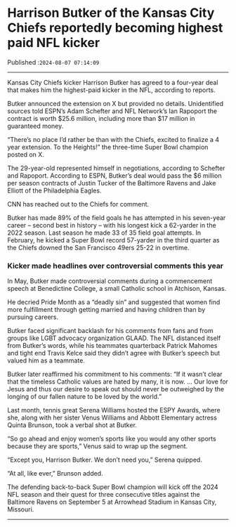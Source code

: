 # Harrison Butker of the Kansas City Chiefs reportedly becoming highest paid NFL kicker

Published :`2024-08-07 07:14:09`

---

Kansas City Chiefs kicker Harrison Butker has agreed to a four-year deal that makes him the highest-paid kicker in the NFL, according to reports.

Butker announced the extension on X but provided no details. Unidentified sources told ESPN’s Adam Schefter and NFL Network’s Ian Rapoport the contract is worth $25.6 million, including more than $17 million in guaranteed money.

“There’s no place I’d rather be than with the Chiefs, excited to finalize a 4 year extension. To the Heights!” the three-time Super Bowl champion posted on X.

The 29-year-old represented himself in negotiations, according to Schefter and Rapoport. According to ESPN, Butker’s deal would pass the $6 million per season contracts of Justin Tucker of the Baltimore Ravens and Jake Elliott of the Philadelphia Eagles.

CNN has reached out to the Chiefs for comment.

Butker has made 89% of the field goals he has attempted in his seven-year career – second best in history – with his longest kick a 62-yarder in the 2022 season. Last season he made 33 of 35 field goal attempts. In February, he kicked a Super Bowl record 57-yarder in the third quarter as the Chiefs downed the San Francisco 49ers 25-22 in overtime.

### Kicker made headlines over controversial comments this year

In May, Butker made controversial comments during a commencement speech at Benedictine College, a small Catholic school in Atchison, Kansas.

He decried Pride Month as a “deadly sin” and suggested that women find more fulfillment through getting married and having children than by pursuing careers.

Butker faced significant backlash for his comments from fans and from groups like LGBT advocacy organization GLAAD. The NFL distanced itself from Butker’s words, while his teammates quarterback Patrick Mahomes and tight end Travis Kelce said they didn’t agree with Butker’s speech but valued him as a teammate.

Butker later reaffirmed his commitment to his comments: “If it wasn’t clear that the timeless Catholic values are hated by many, it is now. … Our love for Jesus and thus our desire to speak out should never be outweighed by the longing of our fallen nature to be loved by the world.”

Last month, tennis great Serena Williams hosted the ESPY Awards, where she, along with her sister Venus Williams and Abbott Elementary actress Quinta Brunson, took a verbal shot at Butker.

“So go ahead and enjoy women’s sports like you would any other sports because they are sports,” Venus said to wrap up the segment.

“Except you, Harrison Butker. We don’t need you,” Serena quipped.

“At all, like ever,” Brunson added.

The defending back-to-back Super Bowl champion will kick off the 2024 NFL season and their quest for three consecutive titles against the Baltimore Ravens on September 5 at Arrowhead Stadium in Kansas City, Missouri.

---

